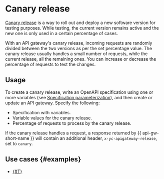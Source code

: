 # Canary release

[Canary release](https://martinfowler.com/bliki/CanaryRelease.html) is a way to roll out and deploy a new software version for testing purposes. While testing, the current version remains active and the new one is only used in a certain percentage of cases.

With an API gateway's canary release, incoming requests are randomly divided between the two versions as per the set percentage value. The canary release usually handles a small number of requests, while the current release, all the remaining ones. You can increase or decrease the percentage of requests to test the changes.

## Usage

To create a canary release, write an OpenAPI specification using one or more variables (see [Specification parameterization](./parametrization.md)), and then create or update an API gateway. Specify the following:
* Specification with variables.
* Variable values for the canary release.
* Percentage of requests to process by the canary release.

If the canary release handles a request, a response returned by {{ api-gw-short-name }} will contain an additional header, `x-yc-apigateway-release`, set to `canary`.

## Use cases {#examples}

* [{#T}](../../tutorials/canary-release.md)
